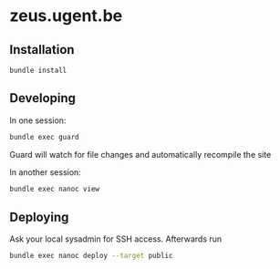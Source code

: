 # zeus.ugent.be

## Installation

`bundle install`

## Developing

In one session:
```bash
bundle exec guard
```
Guard will watch for file changes and automatically recompile the site

In another session:
```bash
bundle exec nanoc view
```

## Deploying

Ask your local sysadmin for SSH access. Afterwards run

```bash
bundle exec nanoc deploy --target public
```
